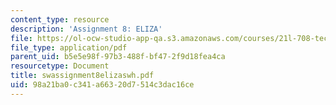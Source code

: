 ```yaml
---
content_type: resource
description: 'Assignment 8: ELIZA'
file: https://ol-ocw-studio-app-qa.s3.amazonaws.com/courses/21l-708-technologies-of-humanism-spring-2003/98a21ba0c341a66320d7514c3dac16ce_swassignment8elizaswh.pdf
file_type: application/pdf
parent_uid: b5e5e98f-97b3-488f-bf47-2f9d18fea4ca
resourcetype: Document
title: swassignment8elizaswh.pdf
uid: 98a21ba0-c341-a663-20d7-514c3dac16ce
---
```

